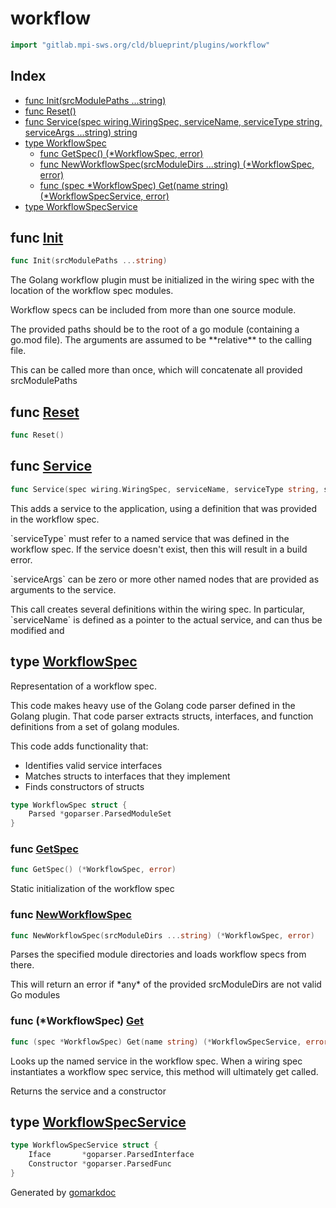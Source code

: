 <!-- Code generated by gomarkdoc. DO NOT EDIT -->

# workflow

```go
import "gitlab.mpi-sws.org/cld/blueprint/plugins/workflow"
```

## Index

- [func Init\(srcModulePaths ...string\)](<#Init>)
- [func Reset\(\)](<#Reset>)
- [func Service\(spec wiring.WiringSpec, serviceName, serviceType string, serviceArgs ...string\) string](<#Service>)
- [type WorkflowSpec](<#WorkflowSpec>)
  - [func GetSpec\(\) \(\*WorkflowSpec, error\)](<#GetSpec>)
  - [func NewWorkflowSpec\(srcModuleDirs ...string\) \(\*WorkflowSpec, error\)](<#NewWorkflowSpec>)
  - [func \(spec \*WorkflowSpec\) Get\(name string\) \(\*WorkflowSpecService, error\)](<#WorkflowSpec.Get>)
- [type WorkflowSpecService](<#WorkflowSpecService>)


<a name="Init"></a>
## func [Init](<https://gitlab.mpi-sws.org/cld/blueprint2/blueprint/blob/main/plugins/workflow/wiring.go#L29>)

```go
func Init(srcModulePaths ...string)
```

The Golang workflow plugin must be initialized in the wiring spec with the location of the workflow spec modules.

Workflow specs can be included from more than one source module.

The provided paths should be to the root of a go module \(containing a go.mod file\). The arguments are assumed to be \*\*relative\*\* to the calling file.

This can be called more than once, which will concatenate all provided srcModulePaths

<a name="Reset"></a>
## func [Reset](<https://gitlab.mpi-sws.org/cld/blueprint2/blueprint/blob/main/plugins/workflow/wiring.go#L42>)

```go
func Reset()
```



<a name="Service"></a>
## func [Service](<https://gitlab.mpi-sws.org/cld/blueprint2/blueprint/blob/main/plugins/workflow/wiring.go#L81>)

```go
func Service(spec wiring.WiringSpec, serviceName, serviceType string, serviceArgs ...string) string
```

This adds a service to the application, using a definition that was provided in the workflow spec.

\`serviceType\` must refer to a named service that was defined in the workflow spec. If the service doesn't exist, then this will result in a build error.

\`serviceArgs\` can be zero or more other named nodes that are provided as arguments to the service.

This call creates several definitions within the wiring spec. In particular, \`serviceName\` is defined as a pointer to the actual service, and can thus be modified and

<a name="WorkflowSpec"></a>
## type [WorkflowSpec](<https://gitlab.mpi-sws.org/cld/blueprint2/blueprint/blob/main/plugins/workflow/workflowspec.go#L25-L27>)

Representation of a workflow spec.

This code makes heavy use of the Golang code parser defined in the Golang plugin. That code parser extracts structs, interfaces, and function definitions from a set of golang modules.

This code adds functionality that:

- Identifies valid service interfaces
- Matches structs to interfaces that they implement
- Finds constructors of structs

```go
type WorkflowSpec struct {
    Parsed *goparser.ParsedModuleSet
}
```

<a name="GetSpec"></a>
### func [GetSpec](<https://gitlab.mpi-sws.org/cld/blueprint2/blueprint/blob/main/plugins/workflow/wiring.go#L47>)

```go
func GetSpec() (*WorkflowSpec, error)
```

Static initialization of the workflow spec

<a name="NewWorkflowSpec"></a>
### func [NewWorkflowSpec](<https://gitlab.mpi-sws.org/cld/blueprint2/blueprint/blob/main/plugins/workflow/workflowspec.go#L39>)

```go
func NewWorkflowSpec(srcModuleDirs ...string) (*WorkflowSpec, error)
```

Parses the specified module directories and loads workflow specs from there.

This will return an error if \*any\* of the provided srcModuleDirs are not valid Go modules

<a name="WorkflowSpec.Get"></a>
### func \(\*WorkflowSpec\) [Get](<https://gitlab.mpi-sws.org/cld/blueprint2/blueprint/blob/main/plugins/workflow/workflowspec.go#L55>)

```go
func (spec *WorkflowSpec) Get(name string) (*WorkflowSpecService, error)
```

Looks up the named service in the workflow spec. When a wiring spec instantiates a workflow spec service, this method will ultimately get called.

Returns the service and a constructor

<a name="WorkflowSpecService"></a>
## type [WorkflowSpecService](<https://gitlab.mpi-sws.org/cld/blueprint2/blueprint/blob/main/plugins/workflow/workflowspec.go#L29-L32>)



```go
type WorkflowSpecService struct {
    Iface       *goparser.ParsedInterface
    Constructor *goparser.ParsedFunc
}
```

Generated by [gomarkdoc](<https://github.com/princjef/gomarkdoc>)
